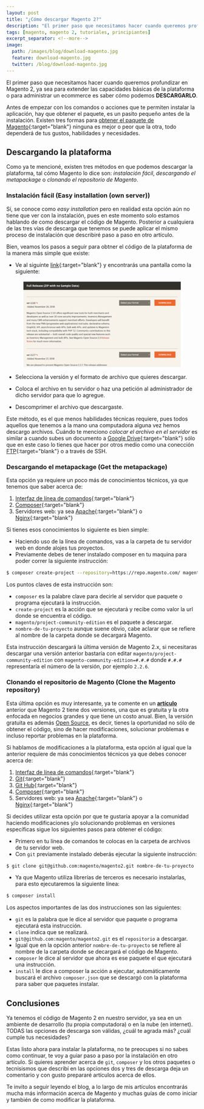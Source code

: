 ```yaml
---
layout: post
title: "¿Cómo descargar Magento 2?"
description: "El primer paso que necesitamos hacer cuando queremos profundizar en Magento 2, ya sea para extender las capacidades básicas de la plataforma o para administrar un ecommerce es saber cómo podemos DESCARGARLO."
tags: [magento, magento 2, tutoriales, principiantes]
excerpt_separator: <!--more-->
image:
  path: /images/blog/download-magento.jpg
  feature: download-magento.jpg
  twitter: /blog/download-magento.jpg
---
```


El primer paso que necesitamos hacer cuando queremos profundizar en Magento 2, ya sea para extender las capacidades básicas de la plataforma o para administrar un ecommerce es saber cómo podemos <strong>DESCARGARLO</strong>.

<!--more-->

Antes de empezar con los comandos o acciones que te permiten instalar la aplicación, hay que obtener el paquete, es un pasito pequeño antes de la instalación. Existen tres formas para [obtener el paquete de Magento](https://devdocs.magento.com/guides/v2.3/install-gde/bk-install-guide.html){:target="blank"} ninguna es mejor o peor que la otra, todo dependerá de tus gustos, habilidades y necesidades.

## Descargando la plataforma

Como ya te mencioné, existen tres métodos en que podemos descargar la plataforma, tal cómo Magento lo dice son: <i>instalación fácil</i>, <i>descargando el metapackage</i> o <i>clonando el repositorio de Magento</i>.

### Instalación fácil (Easy installation (own server))

Sí, se conoce como <i>easy installation</i> pero en realidad esta opción aún no tiene que ver con la instalación, pues en este momento solo estamos hablando de como descargar el código de Magento. Posterior a cualquiera de las tres vías de descarga que tenemos se puede aplicar el mismo proceso de instalación que describiré paso a paso en otro artículo.

Bien, veamos los pasos a seguir para obtner el código de la plataforma de la manera más simple que existe:

- Ve al siguinte [link](https://magento.com/tech-resources/download){:target="blank"} y encontrarás una pantalla como la siguiente: 

<figure>
	<a href="/images/blog/magento-install/download.png">
		<img src="/images/blog/magento-install/download.png" alt="Magento 2 download view">
	</a>
</figure>

- Selecciona la versión y el formato de archivo que quieres descargar.

- Coloca el archivo en tu servidor o haz una petición al administrador de dicho servidor para que lo agregue.

- Descomprimer el archivo que descargaste.

Este método, es el que menos habilidades técnicas requiere, pues todos aquellos que tenemos a la mano una computadora alguna vez hemos descargo archivos. Cuándo te menciono <i>colocar el archivo en el servidor</i> es similar a cuando subes un documento a [Google Drive](https://www.google.com/drive/){:target="blank"} sólo que en este caso lo tienes que hacer por otros medio como una conección [FTP](https://filezilla-project.org/){:target="blank"} o a través de SSH.

### Descargando el metapackage (Get the metapackage)

Esta opción ya requiere un poco más de conocimientos técnicos, ya que tenemos que saber acerca de:

1. [Interfaz de línea de comandos](https://es.wikipedia.org/wiki/Interfaz_de_l%C3%ADnea_de_comandos){:target="blank"}
2. [Composer](https://getcomposer.org/){:target="blank"}
3. Servidores web: ya sea [Apache](https://httpd.apache.org/){:target="blank"} o [Nginx](https://nginx.org/en/){:target="blank"}

Si tienes esos conocimientos lo siguiente es bien simple:

- Haciendo uso de la línea de comandos, vas a la carpeta de tu servidor web en donde alojes tus proyectos.
- Previamente debes de tener instalado composer en tu maquina para poder correr la siguiente instrucción:

```bash
$ composer create-project --repository=https://repo.magento.com/ magento/project-community-edition nombre-de-tu-proyecto
```

Los puntos claves de esta instrucción son:

- `composer` es la palabre clave para decirle al servidor que paquete o programa ejecutará la instrucción.
- `create-project` es la acción que se ejecutará y recibe como valor la url donde se encuentra el código.
- `magento/project-community-edition` es el paquete a descargar.
- `nombre-de-tu-proyecto` aunque suene obvio, cabe aclarar que se refiere al nombre de la carpeta donde se decargará Magento.

Esta instrucción descargará la última versión de Magento 2.x, si necesitaras descargar una versión anterior bastaría con editar `magento/project-community-edition` con `magento-community-edition=#.#.#` donde `#.#.#`  representaría el número de la versión, por ejemplo `2.2.6`.

### Clonando el repositorio de Magento (Clone the Magento repository)

Esta última opción es muy interesante, ya te comente en un <strong>[artículo](http://www.tadeobarranco.com/magento-out-of-the-box-es-suficiente-para-poder-vender-en-internet/)</strong> anterior que Magento 2 tiene dos versiones, una que es gratuita y la otra enfocada en negocios grandes y que tiene un costo anual. Bien, la versión gratuita es además [Open Source](http://www.tadeobarranco.com/open-source/), es decir, tienes la oportunidad no sólo de obtener el código, sino de hacer modificaciones, solucionar problemas e incluso reportar problemas en la plataforma.

Si hablamos de modificaciones a la plataforma, esta opción al igual que la anterior requiere de más conocimientos técnicos ya que debes conocer acerca de:

1. [Interfaz de línea de comandos](https://es.wikipedia.org/wiki/Interfaz_de_l%C3%ADnea_de_comandos){:target="blank"}
2. [Git](https://git-scm.com/){:target="blank"}
3. [Git Hub](https://github.com/){:target="blank"}
4. [Composer](https://getcomposer.org/){:target="blank"}
5. Servidores web: ya sea [Apache](https://httpd.apache.org/){:target="blank"} o [Nginx](https://nginx.org/en/){:target="blank"}

Si decides utilizar esta opción por que te gustaría apoyar a la comunidad haciendo modificaciones y/o solucionando problemas en versiones específicas sigue los siguientes pasos para obtener el código:

- Primero en tu línea de comandos te colocas en la carpeta de archivos de tu servidor web.
- Con `git` previamente instalado deberás ejecutar la siguiente instrucción:

```bash
$ git clone git@github.com:magento/magento2.git nombre-de-tu-proyecto
```

- Ya que Magento utiliza librerías de terceros es necesario instalarlas, para esto ejecutaremos la siguiente línea:

```bash
$ composer install
```

Los aspectos importantes de las dos instrucciones son las siguientes:

- `git` es la palabra que le dice al servidor que paquete o programa ejecutará esta instrucción.
- `clone` indica que se realizará.
- `git@github.com:magento/magento2.git` es el `repositorio` a descargar.
- Igual que en la opción anterior `nombre-de-tu-proyecto` se refiere al nombre de la carpeta donde se decargará el código de Magento.
- `composer` le dice al servidor que ahora es ese paquete el que ejecutará una instrucción.
- `install` le dice a composer la acción a ejecutar, automáticamente buscará el archivo `composer.json` que se descargó con la plataforma para saber que paquetes instalar.

## Conclusiones

Ya tenemos el código de Magento 2 en nuestro servidor, ya sea en un ambiente de desarrollo (tu propia computadora) o en la nube (en internet). TODAS las opciones de descarga son válidas, ¿cuál te agrada más? ¿cuál cumple tus necesidades?

Estas listo ahora para instalar la plataforma, no te preocupes si no sabes como continuar, te voy a guiar paso a paso por la instalación en otro artículo. Si quieres aprender acerca de `git`, `composer` y los otros paquetes o tecnisismos que describí en las opciones dos y tres de descarga deja un comentario y con gusto prepararé artículos acerca de ellos.

Te invito a seguir leyendo el blog, a lo largo de mis artículos encontrarás mucha más información acerca de Magento y muchas guías de como iniciar y también de como modificar la plataforma.
